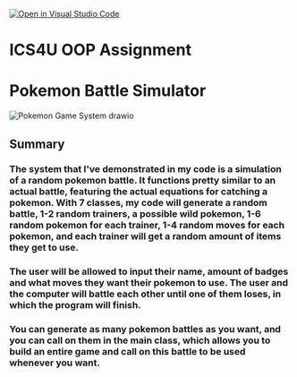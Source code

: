[![Open in Visual Studio Code](https://classroom.github.com/assets/open-in-vscode-c66648af7eb3fe8bc4f294546bfd86ef473780cde1dea487d3c4ff354943c9ae.svg)](https://classroom.github.com/online_ide?assignment_repo_id=9232980&assignment_repo_type=AssignmentRepo)
# ICS4U OOP Assignment

# Pokemon Battle Simulator
 
![Pokemon Game System drawio](https://user-images.githubusercontent.com/95876055/203157762-1ea79d3d-d91b-4a14-8f8e-50e8aeca9d5c.png)


## Summary
### The system that I've demonstrated in my code is a simulation of a random pokemon battle. It functions pretty similar to an actual battle, featuring the actual equations for catching a pokemon. With 7 classes, my code will generate a random battle, 1-2 random trainers, a possible wild pokemon, 1-6 random pokemon for each trainer, 1-4 random moves for each pokemon, and each trainer will get a random amount of items they get to use. 

### The user will be allowed to input their name, amount of badges and what moves they want their pokemon to use. The user and the computer will battle each other until one of them loses, in which the program will finish.

### You can generate as many pokemon battles as you want, and you can call on them in the main class, which allows you to build an entire game and call on this battle to be used whenever you want.
